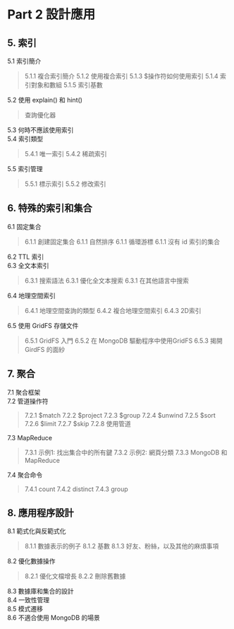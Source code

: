 # Part 2 設計應用 #

## 5. 索引 ##
5.1 索引簡介  
> 5.1.1 複合索引簡介
> 5.1.2 使用複合索引
> 5.1.3 $操作符如何使用索引
> 5.1.4 索引對象和數組
> 5.1.5 索引基數

5.2 使用 explain() 和 hint()
> 查詢優化器

5.3 何時不應該使用索引  
5.4 索引類型  
> 5.4.1 唯一索引
> 5.4.2 稀疏索引

5.5 索引管理  
> 5.5.1 標示索引
> 5.5.2 修改索引

## 6. 特殊的索引和集合 ##

6.1 固定集合  
> 6.1.1 創建固定集合
> 6.1.1 自然排序
> 6.1.1 循環游標
> 6.1.1 沒有 id 索引的集合

6.2 TTL 索引  
6.3 全文本索引  
> 6.3.1 搜索語法
> 6.3.1 優化全文本搜索
> 6.3.1 在其他語言中搜索

6.4 地理空間索引  
> 6.4.1 地理空間查詢的類型
> 6.4.2 複合地理空間索引
> 6.4.3 2D索引

6.5 使用 GridFS 存儲文件  
> 6.5.1 GridFS 入門
> 6.5.2 在 MongoDB 驅動程序中使用GridFS
> 6.5.3 揭開GirdFS 的面紗


## 7. 聚合 ##

7.1 聚合框架  
7.2 管道操作符  
> 7.2.1 $match
> 7.2.2 $project
> 7.2.3 $group
> 7.2.4 $unwind
> 7.2.5 $sort
> 7.2.6 $limit
> 7.2.7 $skip
> 7.2.8 使用管道

7.3 MapReduce  
> 7.3.1 示例1: 找出集合中的所有鍵
> 7.3.2 示例2: 網頁分類
> 7.3.3 MongoDB 和 MapReduce

7.4 聚合命令  
> 7.4.1 count
> 7.4.2 distinct
> 7.4.3 group


## 8. 應用程序設計 ##

8.1 範式化與反範式化  
> 8.1.1 數據表示的例子
> 8.1.2 基數
> 8.1.3 好友、粉絲，以及其他的麻煩事項

8.2 優化數據操作  
> 8.2.1 優化文檔增長
> 8.2.2 刪除舊數據

8.3 數據庫和集合的設計  
8.4 一致性管理  
8.5 模式遷移  
8.6 不適合使用 MongoDB 的場景  
